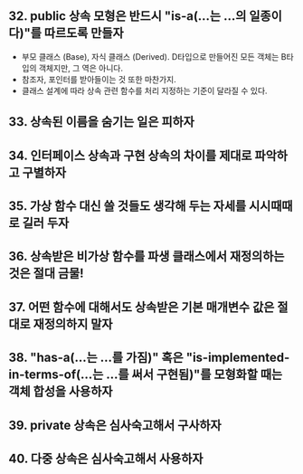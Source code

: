 
## 32. public 상속 모형은 반드시 "is-a(...는 ...의 일종이다)"를 따르도록 만들자
   
   - 부모 클래스 (Base), 자식 클래스 (Derived).  D타입으로 만들어진 모든 객체는 B타입의 객체지만, 그 역은 아니다.
   - 참조자, 포인터를 받아들이는 것 또한 마찬가지.
   - 클래스 설계에 따라 상속 관련 함수를 처리 지정하는 기준이 달라질 수 있다.

## 33. 상속된 이름을 숨기는 일은 피하자

## 34. 인터페이스 상속과 구현 상속의 차이를 제대로 파악하고 구별하자

## 35. 가상 함수 대신 쓸 것들도 생각해 두는 자세를 시시때때로 길러 두자

## 36. 상속받은 비가상 함수를 파생 클래스에서 재정의하는 것은 절대 금물!
   
## 37. 어떤 함수에 대해서도 상속받은 기본 매개변수 값은 절대로 재정의하지 말자

## 38. "has-a(...는 ...를 가짐)" 혹은 "is-implemented-in-terms-of(...는 ...를 써서 구현됨)"를 모형화할 때는 객체 합성을 사용하자

## 39. private 상속은 심사숙고해서 구사하자

## 40. 다중 상속은 심사숙고해서 사용하자
